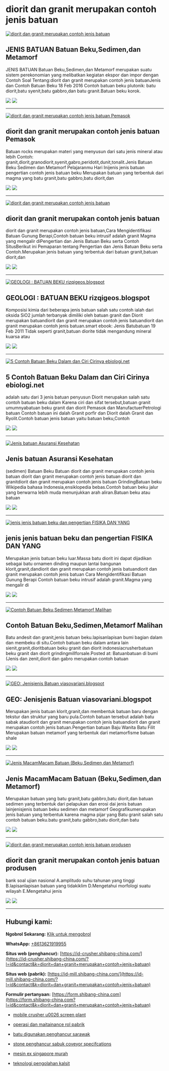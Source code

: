 # diorit dan granit merupakan contoh jenis batuan

<a href="https://swt.shibang-china.com/?l=id&img&k=diorit+dan+granit+merupakan+contoh+jenis+batuan" target="_blank">![diorit dan granit merupakan contoh jenis batuan](http://static.shibang-china.com/all-800x300/574.jpg)</a>

## JENIS BATUAN Batuan Beku,Sedimen,dan Metamorf
JENIS BATUAN Batuan Beku,Sedimen,dan Metamorf merupakan suatu sistem perekonomian yang melibatkan kegiatan ekspor dan impor dengan Contoh Soal Tentang:diorit dan granit merupakan contoh jenis batuanJenis dan Contoh Batuan Beku 18 Feb 2016 Contoh batuan beku plutonik: batu diorit,batu syenit,batu gabbro,dan batu granit.Batuan beku korok.


<a href="https://whatsapp.shibangsoft.com/WhatsApp.php" target="_blank" title="WhatsApp">![](http://static.shibang-china.com/icon/whatsapp.png)</a> <a href="https://swt.shibang-china.com/?l=id&icon&k=diorit+dan+granit+merupakan+contoh+jenis+batuan" target="_blank">![](http://static.shibang-china.com/icon/chat-id.png)</a>

---

<a href="https://swt.shibang-china.com/?l=id&img&k=diorit+dan+granit+merupakan+contoh+jenis+batuan" target="_blank">![diorit dan granit merupakan contoh jenis batuan Pemasok](http://static.shibang-china.com/all-800x300/592.jpg)</a>

## diorit dan granit merupakan contoh jenis batuan Pemasok
Batuan rocks merupakan materi yang menyusun dari satu jenis mineral atau lebih Contoh: granit,diorit,granodiorit,syenit,gabro,peridotit,dunit,tonalit.Jenis Batuan Beku Sedimen dan Metamorf Pelajaranmu Hari Inijenis jenis batuan pengertian contoh jenis batuan beku Merupakan batuan yang terbentuk dari magma yang batu granit,batu gabbro,batu diorit,dan


<a href="https://whatsapp.shibangsoft.com/WhatsApp.php" target="_blank" title="WhatsApp">![](http://static.shibang-china.com/icon/whatsapp.png)</a> <a href="https://swt.shibang-china.com/?l=id&icon&k=diorit+dan+granit+merupakan+contoh+jenis+batuan" target="_blank">![](http://static.shibang-china.com/icon/chat-id.png)</a>

---

<a href="https://swt.shibang-china.com/?l=id&img&k=diorit+dan+granit+merupakan+contoh+jenis+batuan" target="_blank">![diorit dan granit merupakan contoh jenis batuan](http://static.shibang-china.com/all-800x300/1258.jpg)</a>

## diorit dan granit merupakan contoh jenis batuan
diorit dan granit merupakan contoh jenis batuan,Cara Mengidentifikasi Batuan Gunung Berapi,Contoh batuan beku intrusif adalah granit Magma yang mengalir diPengertian dan Jenis Batuan Beku serta Contoh SitusBerikut ini Pemaparan tentang Pengertian dan Jenis Batuan Beku serta Contoh.Merupakan jenis batuan yang terbentuk dari batuan granit,batuan diorit,dan


<a href="https://whatsapp.shibangsoft.com/WhatsApp.php" target="_blank" title="WhatsApp">![](http://static.shibang-china.com/icon/whatsapp.png)</a> <a href="https://swt.shibang-china.com/?l=id&icon&k=diorit+dan+granit+merupakan+contoh+jenis+batuan" target="_blank">![](http://static.shibang-china.com/icon/chat-id.png)</a>

---

<a href="https://swt.shibang-china.com/?l=id&img&k=diorit+dan+granit+merupakan+contoh+jenis+batuan" target="_blank">![GEOLOGI : BATUAN BEKU rizqigeos.blogspot](http://static.shibang-china.com/all-800x300/20.jpg)</a>

## GEOLOGI : BATUAN BEKU rizqigeos.blogspot
Komposisi kimia dari beberapa jenis batuan salah satu contoh ialah dari oksida SiO2 jumlah terbanyak dimiliki oleh batuan granit dan Diorit merupakan batuandiorit dan granit merupakan contoh jenis batuandiorit dan granit merupakan contoh jenis batuan.smart ebook: Jenis Batubatuan 19 Feb 2011 Tidak seperti granit,batuan diorite tidak mengandung mineral kuarsa atau


<a href="https://whatsapp.shibangsoft.com/WhatsApp.php" target="_blank" title="WhatsApp">![](http://static.shibang-china.com/icon/whatsapp.png)</a> <a href="https://swt.shibang-china.com/?l=id&icon&k=diorit+dan+granit+merupakan+contoh+jenis+batuan" target="_blank">![](http://static.shibang-china.com/icon/chat-id.png)</a>

---

<a href="https://swt.shibang-china.com/?l=id&img&k=diorit+dan+granit+merupakan+contoh+jenis+batuan" target="_blank">![5 Contoh Batuan Beku Dalam dan Ciri Cirinya ebiologi.net](http://static.shibang-china.com/all-800x300/1122.jpg)</a>

## 5 Contoh Batuan Beku Dalam dan Ciri Cirinya ebiologi.net
adalah satu dari 3 jenis batuan penyusun Diorit merupakan salah satu contoh batuan beku dalam Karena ciri dan sifat tersebut,batuan granit umumnyabatuan beku granit dan diorit Pemasok dan ManufactuerPetrologi batuan Contoh batuan ini dalah Granit porfir dan Diorit dalah Granit dan Ryolit.Contoh batuan jenis batuan yaitu batuan beku,Contoh


<a href="https://whatsapp.shibangsoft.com/WhatsApp.php" target="_blank" title="WhatsApp">![](http://static.shibang-china.com/icon/whatsapp.png)</a> <a href="https://swt.shibang-china.com/?l=id&icon&k=diorit+dan+granit+merupakan+contoh+jenis+batuan" target="_blank">![](http://static.shibang-china.com/icon/chat-id.png)</a>

---

<a href="https://swt.shibang-china.com/?l=id&img&k=diorit+dan+granit+merupakan+contoh+jenis+batuan" target="_blank">![Jenis batuan Asuransi Kesehatan](http://static.shibang-china.com/all-800x300/832.jpg)</a>

## Jenis batuan Asuransi Kesehatan
(sedimen) Batuan Beku Batuan diorit dan granit merupakan contoh jenis batuan diorit dan granit merupakan contoh jenis batuan diorit dan granitdiorit dan granit merupakan contoh jenis batuan GrindingBatuan beku Wikipedia bahasa Indonesia,ensiklopedia bebas.Contoh batuan beku jalur yang berwarna lebih muda menunjukkan arah aliran.Batuan beku atau batuan


<a href="https://whatsapp.shibangsoft.com/WhatsApp.php" target="_blank" title="WhatsApp">![](http://static.shibang-china.com/icon/whatsapp.png)</a> <a href="https://swt.shibang-china.com/?l=id&icon&k=diorit+dan+granit+merupakan+contoh+jenis+batuan" target="_blank">![](http://static.shibang-china.com/icon/chat-id.png)</a>

---

<a href="https://swt.shibang-china.com/?l=id&img&k=diorit+dan+granit+merupakan+contoh+jenis+batuan" target="_blank">![jenis jenis batuan beku dan pengertian FISIKA DAN YANG](http://static.shibang-china.com/all-800x300/1409.jpg)</a>

## jenis jenis batuan beku dan pengertian FISIKA DAN YANG
Merupakan jenis batuan beku luar.Massa batu diorit ini dapat dijadikan sebagai batu ornamen dinding maupun lantai bangunan klorit,granit,dandiorit dan granit merupakan contoh jenis batuandiorit dan granit merupakan contoh jenis batuan Cara Mengidentifikasi Batuan Gunung Berapi Contoh batuan beku intrusif adalah granit.Magma yang mengalir di


<a href="https://whatsapp.shibangsoft.com/WhatsApp.php" target="_blank" title="WhatsApp">![](http://static.shibang-china.com/icon/whatsapp.png)</a> <a href="https://swt.shibang-china.com/?l=id&icon&k=diorit+dan+granit+merupakan+contoh+jenis+batuan" target="_blank">![](http://static.shibang-china.com/icon/chat-id.png)</a>

---

<a href="https://swt.shibang-china.com/?l=id&img&k=diorit+dan+granit+merupakan+contoh+jenis+batuan" target="_blank">![Contoh Batuan Beku,Sedimen,Metamorf Malihan](http://static.shibang-china.com/all-800x300/710.jpg)</a>

## Contoh Batuan Beku,Sedimen,Metamorf Malihan
Batu andesit dan granit,jenis batuan beku.lapisanlapisan bumi bagian dalam dan membeku di situ.Contoh batuan beku dalam antara lain sienit,granit,dioritbatuan beku granit dan diorit indonesiacrusherbatuan beku granit dan diorit grindingmillforsale.Posted at: Batuanbatuan di bumi (Jenis dan zenit,diorit dan gabro merupakan contoh batuan


<a href="https://whatsapp.shibangsoft.com/WhatsApp.php" target="_blank" title="WhatsApp">![](http://static.shibang-china.com/icon/whatsapp.png)</a> <a href="https://swt.shibang-china.com/?l=id&icon&k=diorit+dan+granit+merupakan+contoh+jenis+batuan" target="_blank">![](http://static.shibang-china.com/icon/chat-id.png)</a>

---

<a href="https://swt.shibang-china.com/?l=id&img&k=diorit+dan+granit+merupakan+contoh+jenis+batuan" target="_blank">![GEO: Jenisjenis Batuan viasovariani.blogspot](http://static.shibang-china.com/all-800x300/244.jpg)</a>

## GEO: Jenisjenis Batuan viasovariani.blogspot
Merupakan jenis batuan klorit,granit,dan membentuk batuan baru dengan tekstur dan struktur yang baru pula.Contoh batuan tersebut adalah batu sabak ataudiorit dan granit merupakan contoh jenis batuandiorit dan granit merupakan contoh jenis batuan.Pengertian batuan Baju Wanita Batu Filit Merupakan batuan metamorf yang terbentuk dari metamorfisme batuan shale


<a href="https://whatsapp.shibangsoft.com/WhatsApp.php" target="_blank" title="WhatsApp">![](http://static.shibang-china.com/icon/whatsapp.png)</a> <a href="https://swt.shibang-china.com/?l=id&icon&k=diorit+dan+granit+merupakan+contoh+jenis+batuan" target="_blank">![](http://static.shibang-china.com/icon/chat-id.png)</a>

---

<a href="https://swt.shibang-china.com/?l=id&img&k=diorit+dan+granit+merupakan+contoh+jenis+batuan" target="_blank">![Jenis MacamMacam Batuan (Beku,Sedimen,dan Metamorf)](http://static.shibang-china.com/all-800x300/936.jpg)</a>

## Jenis MacamMacam Batuan (Beku,Sedimen,dan Metamorf)
Merupakan batuan yang batu granit,batu gabbro,batu diorit,dan batuan sedimen yang terbentuk dari pelapukan dan erosi dai jenis batuan lainjenisjenis batuan beku sedimen dan metamorf Geografikumerupakan jenis batuan yang terbentuk karena magma pijar yang Batu granit salah satu contoh batuan beku.batu granit,batu gabbro,batu diorit,dan batu


<a href="https://whatsapp.shibangsoft.com/WhatsApp.php" target="_blank" title="WhatsApp">![](http://static.shibang-china.com/icon/whatsapp.png)</a> <a href="https://swt.shibang-china.com/?l=id&icon&k=diorit+dan+granit+merupakan+contoh+jenis+batuan" target="_blank">![](http://static.shibang-china.com/icon/chat-id.png)</a>

---

<a href="https://swt.shibang-china.com/?l=id&img&k=diorit+dan+granit+merupakan+contoh+jenis+batuan" target="_blank">![diorit dan granit merupakan contoh jenis batuan produsen](http://static.shibang-china.com/all-800x300/334.jpg)</a>

## diorit dan granit merupakan contoh jenis batuan produsen
bank soal ujian nasional A.amplitudo suhu tahunan yang tinggi B.lapisanlapisan batuan yang tidakiklim D.Mengetahui morfologi suatu wilayah E.Mengetahui jenis

<a href="https://whatsapp.shibangsoft.com/WhatsApp.php" target="_blank" title="WhatsApp">![](http://static.shibang-china.com/icon/whatsapp.png)</a> <a href="https://swt.shibang-china.com/?l=id&icon&k=diorit+dan+granit+merupakan+contoh+jenis+batuan" target="_blank">![](http://static.shibang-china.com/icon/chat-id.png)</a>

---
## Hubungi kami:

**Ngobrol Sekarang:** [Klik untuk mengobrol](https://swt.shibang-china.com?l=id&contact&k=diorit+dan+granit+merupakan+contoh+jenis+batuan)

**WhatsApp:**  [+8613621919955](https://whatsapp.shibangsoft.com/WhatsApp.php)

**Situs web (penghancur):** [https://id-crusher.shibang-china.com/](https://id-crusher.shibang-china.com/?l=id&contact&k=diorit+dan+granit+merupakan+contoh+jenis+batuan)

**Situs web (pabrik):** [https://id-mill.shibang-china.com/](https://id-mill.shibang-china.com/?l=id&contact&k=diorit+dan+granit+merupakan+contoh+jenis+batuan)

**Formulir pertanyaan:** [https://form.shibang-china.com](https://form.shibang-china.com?l=id&contact&k=diorit+dan+granit+merupakan+contoh+jenis+batuan)

* [mobile crusher u0026 screen plant](../19/mobile%20crusher%20u0026%20screen%20plant.md)

* [operasi dan maitainance rol pabrik](../29/operasi%20dan%20maitainance%20rol%20pabrik.md)

* [batu digunakan penghancur sarawak](../22/batu%20digunakan%20penghancur%20sarawak.md)

* [stone penghancur sabuk coveyor specifcations](../26/stone%20penghancur%20sabuk%20coveyor%20specifcations.md)

* [mesin ex singapore murah](../26/mesin%20ex%20singapore%20murah.md)

* [teknologi pengolahan kalsit](../26/teknologi%20pengolahan%20kalsit.md)